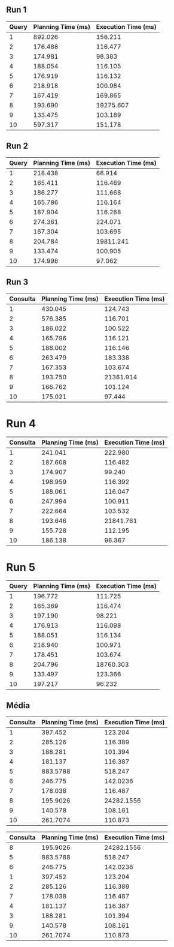 ## Run 1

| **Query** | **Planning Time (ms)** | **Execution Time (ms)** |
| --------- | ---------------------- | ----------------------- |
| 1         | 892.026                | 156.211                 |
| 2         | 176.488                | 116.477                 |
| 3         | 174.981                | 98.383                  |
| 4         | 188.054                | 116.105                 |
| 5         | 176.919                | 116.132                 |
| 6         | 218.918                | 100.984                 |
| 7         | 167.419                | 169.865                 |
| 8         | 193.690                | 19275.607               |
| 9         | 133.475                | 103.189                 |
| 10        | 597.317                | 151.178                 |

## Run 2

| **Query** | **Planning Time (ms)** | **Execution Time (ms)** |
| --------- | ---------------------- | ----------------------- |
| 1         | 218.438                | 66.914                  |
| 2         | 165.411                | 116.469                 |
| 3         | 186.277                | 111.668                 |
| 4         | 165.786                | 116.164                 |
| 5         | 187.904                | 116.268                 |
| 6         | 274.361                | 224.071                 |
| 7         | 167.304                | 103.695                 |
| 8         | 204.784                | 19811.241               |
| 9         | 133.474                | 100.905                 |
| 10        | 174.998                | 97.062                  |

## Run 3

| **Consulta** | **Planning Time (ms)** | **Execution Time (ms)** |
| ------------ | ---------------------- | ----------------------- |
| 1            | 430.045                | 124.743                 |
| 2            | 576.385                | 116.701                 |
| 3            | 186.022                | 100.522                 |
| 4            | 165.796                | 116.121                 |
| 5            | 188.002                | 116.146                 |
| 6            | 263.479                | 183.338                 |
| 7            | 167.353                | 103.674                 |
| 8            | 193.750                | 21361.914               |
| 9            | 166.762                | 101.124                 |
| 10           | 175.021                | 97.444                  |

# Run 4

| **Consulta** | **Planning Time (ms)** | **Execution Time (ms)** |
| ------------ | ---------------------- | ----------------------- |
| 1            | 241.041                | 222.980                 |
| 2            | 187.608                | 116.482                 |
| 3            | 174.907                | 99.240                  |
| 4            | 198.959                | 116.392                 |
| 5            | 188.061                | 116.047                 |
| 6            | 247.994                | 100.911                 |
| 7            | 222.664                | 103.532                 |
| 8            | 193.646                | 21841.761               |
| 9            | 155.728                | 112.195                 |
| 10           | 186.138                | 96.367                  |

# Run 5

| Query | Planning Time (ms) | Execution Time (ms) |
| ----- | ------------------ | ------------------- |
| 1     | 196.772            | 111.725             |
| 2     | 165.369            | 116.474             |
| 3     | 197.190            | 98.221              |
| 4     | 176.913            | 116.098             |
| 5     | 188.051            | 116.134             |
| 6     | 218.940            | 100.971             |
| 7     | 178.451            | 103.674             |
| 8     | 204.796            | 18760.303           |
| 9     | 133.497            | 123.366             |
| 10    | 197.217            | 96.232              |


## Média

| **Consulta** | **Planning Time (ms)** | **Execution Time (ms)** |
| ------------ | ---------------------- | ----------------------- |
| 1            | 397.452                | 123.204                 |
| 2            | 285.126                | 116.389                 |
| 3            | 188.281                | 101.394                 |
| 4            | 181.137                | 116.387                 |
| 5            | 883.5788               | 518.247                 |
| 6            | 246.775                | 142.0236                |
| 7            | 178.038                | 116.487                 |
| 8            | 195.9026               | 24282.1556              |
| 9            | 140.578                | 108.161                 |
| 10           | 261.7074               | 110.873                 |

| **Consulta** | **Planning Time (ms)** | **Execution Time (ms)** |
| ------------ | ---------------------- | ----------------------- |
| 8            | 195.9026               | 24282.1556              |
| 5            | 883.5788               | 518.247                 |
| 6            | 246.775                | 142.0236                |
| 1            | 397.452                | 123.204                 |
| 2            | 285.126                | 116.389                 |
| 7            | 178.038                | 116.487                 |
| 4            | 181.137                | 116.387                 |
| 3            | 188.281                | 101.394                 |
| 9            | 140.578                | 108.161                 |
| 10           | 261.7074               | 110.873                 |
